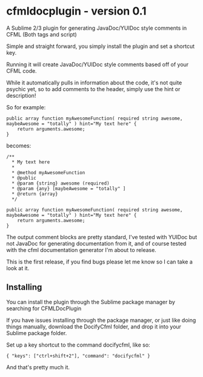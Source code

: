 # cfmldocplugin - version 0.1

A Sublime 2/3 plugin for generating JavaDoc/YUIDoc style comments in CFML (Both tags and script)

Simple and straight forward, you simply install the plugin and set a shortcut key.

Running it will create JavaDoc/YUIDoc style comments based off of your CFML code.

While it automatically pulls in information about the code, it's not quite psychic yet, so to add comments to the header, simply use the hint or description!

So for example:
```
public array function myAwesomeFunction( required string awesome, maybeAwesome = "totally" ) hint="My text here" {
	return arguments.awesome;
}
```
becomes:
```
/**
  * My text here
  *
  * @method myAwesomeFunction
  * @public
  * @param {string} awesome (required) 
  * @param {any} [maybeAwesome = "totally" ]  
  * @return {array}
  */

public array function myAwesomeFunction( required string awesome, maybeAwesome = "totally" ) hint="My text here" {
	return arguments.awesome;
}
```

The output comment blocks are pretty standard, I've tested with YUIDoc but not JavaDoc for generating documentation from it, and of course tested with the cfml documentation generator I'm about to release.

This is the first release, if you find bugs please let me know so I can take a look at it.

## Installing
You can install the plugin through the Sublime package manager by searching for CFMLDocPlugin

If you have issues installing through the package manager, or just like doing things manually, download the DocifyCfml folder, and drop it into your Sublime package folder.

Set up a key shortcut to the command docifycfml, like so:

```
{ "keys": ["ctrl+shift+2"], "command": "docifycfml" }
```

And that's pretty much it.
